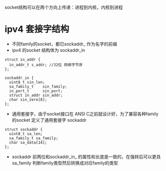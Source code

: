  socket结构可以在两个方向上传递：进程到内核，内核到进程
 
 ipv4 套接字结构
 ==============
 * 不同family的socket，都已sockaddr_ 作为名字的前缀
 * ipv4 的socket 结构体为 sockaddr_in
 
 ```
 struct in_addr {
   in_addr_t s_addr; //32位 网络字节序
 };
 
 sockaddr_in {
   uint8_t sin_len;
   sa_family_t    sin_family;
   in_port_t      sin_port;
   struct in_addr sin_addr;
   char sin_zero[8];
 };
 ```
 
 * 通用套接字，由于socket接口在 ANSI C之前就设计好，为了兼容各种family的socket 定义了通用套接字 sockaddr
 
 ```
 struct sockaddr {
   uint8_t sa_len;
   sa_family_t sa_family;
   char sa_data[14];
 };
 ```
 * sockaddr 前两位和sockaddr_in_ 的属性和长度是一致的，在强转后可以更具 sa_family 判断family类型然后转换成对应family的类型
